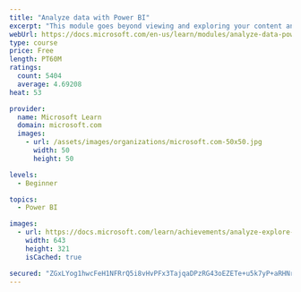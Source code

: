 ```yaml
---
title: "Analyze data with Power BI"
excerpt: "This module goes beyond viewing and exploring your content and explains how to interact with it by working with reports and dashboards to uncover and share new business insights."
webUrl: https://docs.microsoft.com/en-us/learn/modules/analyze-data-power-bi/
type: course
price: Free
length: PT60M
ratings:
  count: 5404
  average: 4.69208
heat: 53

provider:
  name: Microsoft Learn
  domain: microsoft.com
  images:
    - url: /assets/images/organizations/microsoft.com-50x50.jpg
      width: 50
      height: 50

levels:
  - Beginner

topics:
  - Power BI

images:
  - url: https://docs.microsoft.com/learn/achievements/analyze-explore-data-power-bi-social.png
    width: 643
    height: 321
    isCached: true

secured: "ZGxLYog1hwcFeH1NFRrQ5i8vHvPFx3TajqaDPzRG43oEZETe+u5k7yP+aRHNrFq3eYWE1pnUTHcEP/FO+OIunb3hZkR4Yu6RVaISlw9GnMC3grUHfjSosNEDG/qJbF7DZrWviA/neOfNWcB/7LgHgYKgA4BOMOgCywm3N/wYxUk4im4aDa4Nq54db/akIn8jQBYwc6fGFbS6r6Ym9pR9Mplp+SVuyDTk8sFcy+Gb9E2iFYAvT+U+BP44l7bsHzqj8z/hTyJA9UC2vftqI9obdHq104t3q2HNULTwlmnOqn+fxb/VrHD1saKs018O6SCB1bn1mUbCPhQniX5TkF+M1gGz0L/e7gWMuahtCkzPJCp5/KGU41i6n1UBOpp3TKww0NgcppffKvDJ3J3Fh1tMIcjVIBf7Ox9Mvne8C/gLsP4=;RwNBufaGG3DrXrqxvzL4jQ=="
---
```


